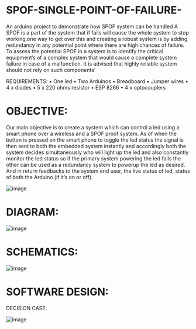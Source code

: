 # SPOF-SINGLE-POINT-OF-FAILURE-
An arduino project to demonstrate how SPOF system can be handled
A SPOF is a part of the system that if fails will cause the whole system to stop working.one way to get over this and creating a robust
system is by adding redundancy in any potential point where there are high chances of failure.
To assess the potential SPOF in a system is to identify the critical equipment’s of a complex system that would cause a complete system
failure in case of a malfunction. It is advised that highly reliable system should not rely on such components’

REQUIREMENTS:
•	One led
•	Two Arduinos
•	Breadboard
•	Jumper wires
•	4 x diodes
•	5 x 220 ohms resistor
•	ESP 8266
•	4 x optocouplers



# OBJECTIVE:
Our main objective is to create a system which can control a led using a smart phone over a wireless and a SPOF proof system. As of when the button is pressed on the smart phone to toggle the led status the signal is then sent to both the embedded system instantly and accordingly both the system decides simultaneously who will light up the led and also constantly monitor the led status so if the primary system powering the led fails the other can be used as a redundancy system to powerup the led as desired. And in return feedbacks to the system end user, the live status of led, status of both the Arduino (if it’s on or off).

![image](https://user-images.githubusercontent.com/41652789/43273097-82806c40-90f3-11e8-9120-3e7630bb5835.png)
# DIAGRAM:
![image](https://user-images.githubusercontent.com/41652789/43273362-293d59b2-90f4-11e8-8568-39e738390dcc.png)
# SCHEMATICS:
![image](https://user-images.githubusercontent.com/41652789/43273391-36666dcc-90f4-11e8-9ffa-464a8abe13cb.png)


# SOFTWARE DESIGN:
DECISION CASE:

![image](https://user-images.githubusercontent.com/41652789/43273411-3f14cf90-90f4-11e8-8a54-48a85e6f27b7.png)
